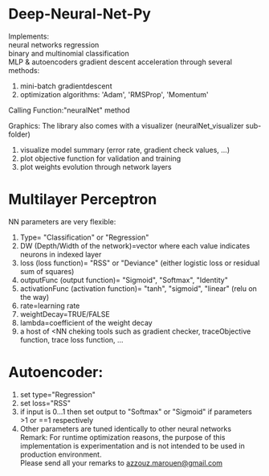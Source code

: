 # Deep-Neural-Net-Py
Implements:  
neural networks regression  
binary and multinomial classification  
MLP & autoencoders 
gradient descent acceleration through several methods:  
1. mini-batch gradientdescent  
2. optimization algorithms: 'Adam', 'RMSProp', 'Momentum'  

Calling Function:"neuralNet" method  

Graphics: The library also comes with a visualizer (neuralNet_visualizer sub-folder)  
1. visualize model summary (error rate, gradient check values, ...)  
2. plot objective function for validation and training  
3. plot weights evolution through network layers  

# Multilayer Perceptron  
NN parameters are very flexible:  
1. Type= "Classification" or "Regression"  
2. DW (Depth/Width of the network)=vector where each value indicates neurons in indexed layer  
3. loss (loss function)= "RSS" or "Deviance" (either logistic loss or residual sum of squares)  
4. outputFunc (output function)= "Sigmoid", "Softmax", "Identity"  
5. activationFunc (activation function)= "tanh", "sigmoid", "linear" (relu on the way)  
6. rate=learning rate  
7. weightDecay=TRUE/FALSE  
8. lambda=coefficient of the weight decay  
9. a host of <NN cheking tools such as gradient checker, traceObjective function, trace loss function, ...  
# Autoencoder:  
1. set type="Regression"  
2. set loss="RSS"  
3. if input is 0...1 then set output to "Softmax" or "Sigmoid" if parameters >1 or ==1 respectively  
4. Other parameters are tuned identically to other neural networks  
Remark: For runtime optimization reasons, the purpose of this implementation is experimentation and is not intended to be used in production environment.  
Please send all your remarks to <azzouz.marouen@gmail.com> 
